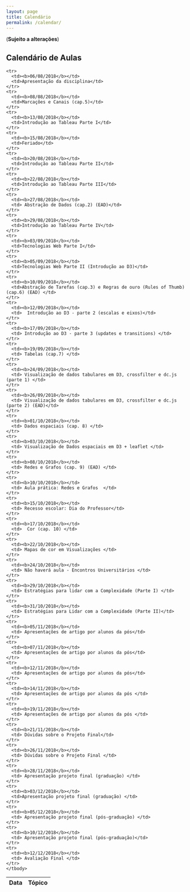 ```yaml
---
layout: page
title: Calendário
permalink: /calendar/
---
```


(**Sujeito a alterações**)

## Calendário de Aulas

<table width="100%">
  <thead>
    <tr>
      <th>Data</th>
      <th>Tópico</th>
    </tr>
  </thead>
  <tbody>

    <tr>
      <td><b>06/08/2018</b></td>
      <td>Apresentação da disciplina</td>
    </tr>
    <tr>
      <td><b>08/08/2018</b></td>
      <td>Marcações e Canais (cap.5)</td>
    </tr>
    <tr>
      <td><b>13/08/2018</b></td>
      <td>Introdução ao Tableau Parte I</td>
    </tr>
    <tr>
      <td><b>15/08/2018</b></td>
      <td>Feriado</td>
    </tr>
    <tr>
      <td><b>20/08/2018</b></td>
      <td>Introdução ao Tableau Parte II</td>
    </tr>
    <tr>
      <td><b>22/08/2018</b></td>
      <td>Introdução ao Tableau Parte III</td>
    </tr>
    <tr>
      <td><b>27/08/2018</b></td>
      <td> Abstração de Dados (cap.2) (EAD)</td>
    </tr>
    <tr>
      <td><b>29/08/2018</b></td>
      <td>Introdução ao Tableau Parte IV</td>
    </tr>
    <tr>
      <td><b>03/09/2018</b></td>
      <td>Tecnologias Web Parte I</td>
    </tr>
    <tr>
      <td><b>05/09/2018</b></td>
      <td>Tecnologias Web Parte II (Introdução ao D3)</td>
    </tr>
    <tr>
      <td><b>10/09/2018</b></td>
      <td>Abstração de Tarefas (cap.3) e Regras de ouro (Rules of Thumb) (cap.6) (EAD) </td>
    </tr>
    <tr>
      <td><b>12/09/2018</b></td>
      <td>  Introdução ao D3 - parte 2 (escalas e eixos)</td>
    </tr>
    <tr>
      <td><b>17/09/2018</b></td>
      <td> Introdução ao D3 - parte 3 (updates e transitions) </td>
    </tr>
    <tr>
      <td><b>19/09/2018</b></td>
      <td> Tabelas (cap.7) </td>
    </tr>
    <tr>
      <td><b>24/09/2018</b></td>
      <td> Visualização de dados tabulares em D3, crossfilter e dc.js (parte 1) </td>
    </tr>
    <tr>
      <td><b>26/09/2018</b></td>
      <td> Visualização de dados tabulares em D3, crossfilter e dc.js (parte 2) (EAD)</td>
    </tr>
    <tr>
      <td><b>01/10/2018</b></td>
      <td> Dados espaciais (cap. 8) </td>
    </tr>
    <tr>
      <td><b>03/10/2018</b></td>
      <td> Visualização de Dados espaciais em D3 + leaflet </td>
    </tr>
    <tr>
      <td><b>08/10/2018</b></td>
      <td> Redes e Grafos (cap. 9) (EAD) </td>
    </tr>
    <tr>
      <td><b>10/10/2018</b></td>
      <td> Aula prática: Redes e Grafos  </td>
    </tr>
    <tr>
      <td><b>15/10/2018</b></td>
      <td> Recesso escolar: Dia do Professor</td>
    </tr>
    <tr>
      <td><b>17/10/2018</b></td>
      <td>  Cor (cap. 10) </td>
    </tr>
    <tr>
      <td><b>22/10/2018</b></td>
      <td> Mapas de cor em Visualizações </td>
    </tr>
    <tr>
      <td><b>24/10/2018</b></td>
      <td> Não haverá aula - Encontros Universitários </td>
    </tr>
    <tr>
      <td><b>29/10/2018</b></td>
      <td> Estratégias para lidar com a Complexidade (Parte I) </td>
    </tr>
    <tr>
      <td><b>31/10/2018</b></td>
      <td> Estratégias para Lidar com a Complexidade (Parte II)</td>
    </tr>
    <tr>
      <td><b>05/11/2018</b></td>
      <td> Apresentações de artigo por alunos da pós</td>
    </tr>
    <tr>
      <td><b>07/11/2018</b></td>
      <td> Apresentações de artigo por alunos da pós</td>
    </tr>
    <tr>
      <td><b>12/11/2018</b></td>
      <td> Apresentações de artigo por alunos da pós</td>
    </tr>
    <tr>
      <td><b>14/11/2018</b></td>
      <td> Apresentações de artigo por alunos da pós </td>
    </tr>
    <tr>
      <td><b>19/11/2018</b></td>
      <td> Apresentações de artigo por alunos da pós </td>
    </tr>
    <tr>
      <td><b>21/11/2018</b></td>
      <td> Dúvidas sobre o Projeto Final</td>
    </tr>
    <tr>
      <td><b>26/11/2018</b></td>
      <td> Dúvidas sobre o Projeto Final </td>
    </tr>
    <tr>
      <td><b>28/11/2018</b></td>
      <td> Apresentação projeto final (graduação) </td>
    </tr>
    <tr>
      <td><b>03/12/2018</b></td>
      <td>Apresentação projeto final (graduação) </td>
    </tr>
    <tr>
      <td><b>05/12/2018</b></td>
      <td> Apresentação projeto final (pós-graduação) </td>
    </tr>
    <tr>
      <td><b>10/12/2018</b></td>
      <td> Apresentação projeto final (pós-graduação)</td>
    </tr>
    <tr>
      <td><b>12/12/2018</b></td>
      <td> Avaliação Final </td>
    </tr>
    </tbody>
</table>